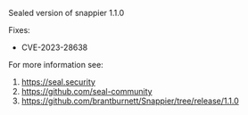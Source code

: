 Sealed version of snappier 1.1.0

Fixes:
- CVE-2023-28638

For more information see:
  1. https://seal.security
  2. https://github.com/seal-community
  3. https://github.com/brantburnett/Snappier/tree/release/1.1.0
